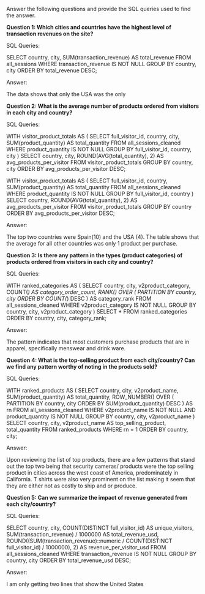 Answer the following questions and provide the SQL queries used to find the answer.

    
**Question 1: Which cities and countries have the highest level of transaction revenues on the site?**


SQL Queries: 

SELECT 
    country,
    city,
    SUM(transaction_revenue) AS total_revenue
FROM all_sessions
WHERE transaction_revenue IS NOT NULL
GROUP BY country, city
ORDER BY total_revenue DESC;



Answer:

The data shows that only the USA was the only 


**Question 2: What is the average number of products ordered from visitors in each city and country?**


SQL Queries:

WITH visitor_product_totals AS (
  SELECT 
    full_visitor_id,
    country,
    city,
    SUM(product_quantity) AS total_quantity
  FROM all_sessions_cleaned
  WHERE product_quantity IS NOT NULL
  GROUP BY full_visitor_id, country, city
)
SELECT 
  country,
  city,
  ROUND(AVG(total_quantity), 2) AS avg_products_per_visitor
FROM visitor_product_totals
GROUP BY country, city
ORDER BY avg_products_per_visitor DESC;

WITH visitor_product_totals AS (
  SELECT 
    full_visitor_id,
    country,
    SUM(product_quantity) AS total_quantity
  FROM all_sessions_cleaned
  WHERE product_quantity IS NOT NULL
  GROUP BY full_visitor_id, country
)
SELECT 
  country,
  ROUND(AVG(total_quantity), 2) AS avg_products_per_visitor
FROM visitor_product_totals
GROUP BY country
ORDER BY avg_products_per_visitor DESC;


Answer:

The top two countries were Spain(10) and the USA (4). The table shows that the average for all other countries was only 1 product per purchase. 



**Question 3: Is there any pattern in the types (product categories) of products ordered from visitors in each city and country?**


SQL Queries:

WITH ranked_categories AS (
  SELECT 
    country,
    city,
    v2product_category,
    COUNT(*) AS category_order_count,
    RANK() OVER (
      PARTITION BY country, city
      ORDER BY COUNT(*) DESC
    ) AS category_rank
  FROM all_sessions_cleaned
  WHERE v2product_category IS NOT NULL
  GROUP BY country, city, v2product_category
)
SELECT *
FROM ranked_categories
ORDER BY country, city, category_rank;


Answer:


The pattern indicates that most customers purchase products that are in apparel, specifically menswear and drink ware. 


**Question 4: What is the top-selling product from each city/country? Can we find any pattern worthy of noting in the products sold?**


SQL Queries:

WITH ranked_products AS (
  SELECT 
    country,
    city,
    v2product_name,
    SUM(product_quantity) AS total_quantity,
    ROW_NUMBER() OVER (
      PARTITION BY country, city
      ORDER BY SUM(product_quantity) DESC
    ) AS rn
  FROM all_sessions_cleaned
  WHERE v2product_name IS NOT NULL AND product_quantity IS NOT NULL
  GROUP BY country, city, v2product_name
)
SELECT 
  country,
  city,
  v2product_name AS top_selling_product,
  total_quantity
FROM ranked_products
WHERE rn = 1
ORDER BY country, city;




Answer:

Upon reviewing the list of top products, there are a few patterns that stand out the top two being that security cameras/ products were the top selling product in cities across the west coast of America, predominately in California. T shirts were also very prominent on the list making it seem that they are either not as costly to ship and or produce. 



**Question 5: Can we summarize the impact of revenue generated from each city/country?**

SQL Queries:

SELECT 
  country,
  city,
  COUNT(DISTINCT full_visitor_id) AS unique_visitors,
  SUM(transaction_revenue) / 1000000 AS total_revenue_usd,
  ROUND((SUM(transaction_revenue)::numeric / COUNT(DISTINCT full_visitor_id) / 1000000), 2) AS revenue_per_visitor_usd
FROM all_sessions_cleaned
WHERE transaction_revenue IS NOT NULL
GROUP BY country, city
ORDER BY total_revenue_usd DESC;


Answer:


I am only getting two lines that show the United States 




